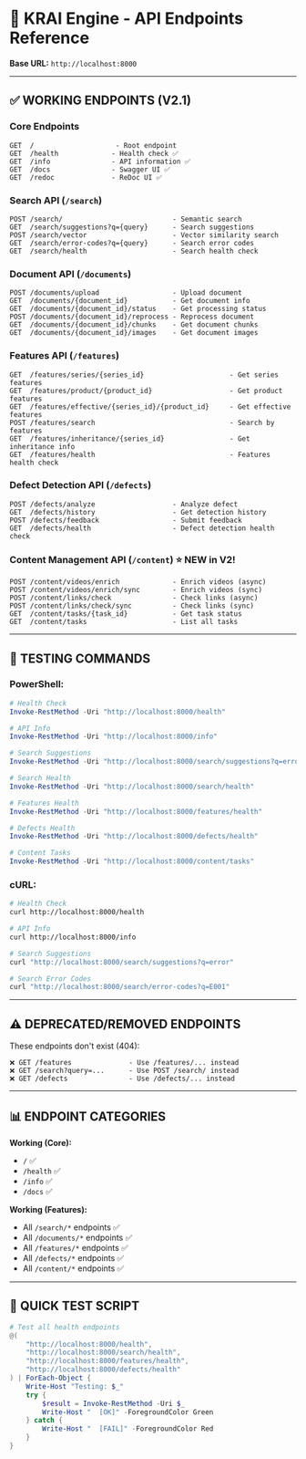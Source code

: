 # 🔌 KRAI Engine - API Endpoints Reference

**Base URL:** `http://localhost:8000`

---

## ✅ WORKING ENDPOINTS (V2.1)

### **Core Endpoints**
```
GET  /                    - Root endpoint
GET  /health             - Health check ✅
GET  /info               - API information ✅
GET  /docs               - Swagger UI ✅
GET  /redoc              - ReDoc UI ✅
```

### **Search API** (`/search`)
```
POST /search/                           - Semantic search
GET  /search/suggestions?q={query}      - Search suggestions
POST /search/vector                     - Vector similarity search
GET  /search/error-codes?q={query}      - Search error codes
GET  /search/health                     - Search health check
```

### **Document API** (`/documents`)
```
POST /documents/upload                  - Upload document
GET  /documents/{document_id}           - Get document info
GET  /documents/{document_id}/status    - Get processing status
POST /documents/{document_id}/reprocess - Reprocess document
GET  /documents/{document_id}/chunks    - Get document chunks
GET  /documents/{document_id}/images    - Get document images
```

### **Features API** (`/features`)
```
GET  /features/series/{series_id}                     - Get series features
GET  /features/product/{product_id}                   - Get product features
GET  /features/effective/{series_id}/{product_id}     - Get effective features
POST /features/search                                 - Search by features
GET  /features/inheritance/{series_id}                - Get inheritance info
GET  /features/health                                 - Features health check
```

### **Defect Detection API** (`/defects`)
```
POST /defects/analyze                   - Analyze defect
GET  /defects/history                   - Get detection history
POST /defects/feedback                  - Submit feedback
GET  /defects/health                    - Defect detection health check
```

### **Content Management API** (`/content`) ⭐ NEW in V2!
```
POST /content/videos/enrich             - Enrich videos (async)
POST /content/videos/enrich/sync        - Enrich videos (sync)
POST /content/links/check               - Check links (async)
POST /content/links/check/sync          - Check links (sync)
GET  /content/tasks/{task_id}           - Get task status
GET  /content/tasks                     - List all tasks
```

---

## 🧪 TESTING COMMANDS

### **PowerShell:**

```powershell
# Health Check
Invoke-RestMethod -Uri "http://localhost:8000/health"

# API Info
Invoke-RestMethod -Uri "http://localhost:8000/info"

# Search Suggestions
Invoke-RestMethod -Uri "http://localhost:8000/search/suggestions?q=error"

# Search Health
Invoke-RestMethod -Uri "http://localhost:8000/search/health"

# Features Health
Invoke-RestMethod -Uri "http://localhost:8000/features/health"

# Defects Health
Invoke-RestMethod -Uri "http://localhost:8000/defects/health"

# Content Tasks
Invoke-RestMethod -Uri "http://localhost:8000/content/tasks"
```

### **cURL:**

```bash
# Health Check
curl http://localhost:8000/health

# API Info
curl http://localhost:8000/info

# Search Suggestions
curl "http://localhost:8000/search/suggestions?q=error"

# Search Error Codes
curl "http://localhost:8000/search/error-codes?q=E001"
```

---

## ⚠️ DEPRECATED/REMOVED ENDPOINTS

These endpoints don't exist (404):
```
❌ GET /features              - Use /features/... instead
❌ GET /search?query=...      - Use POST /search/ instead
❌ GET /defects               - Use /defects/... instead
```

---

## 📊 ENDPOINT CATEGORIES

**Working (Core):**
- `/` ✅
- `/health` ✅
- `/info` ✅
- `/docs` ✅

**Working (Features):**
- All `/search/*` endpoints ✅
- All `/documents/*` endpoints ✅
- All `/features/*` endpoints ✅
- All `/defects/*` endpoints ✅
- All `/content/*` endpoints ✅

---

## 🎯 QUICK TEST SCRIPT

```powershell
# Test all health endpoints
@(
    "http://localhost:8000/health",
    "http://localhost:8000/search/health",
    "http://localhost:8000/features/health",
    "http://localhost:8000/defects/health"
) | ForEach-Object {
    Write-Host "Testing: $_"
    try {
        $result = Invoke-RestMethod -Uri $_
        Write-Host "  [OK]" -ForegroundColor Green
    } catch {
        Write-Host "  [FAIL]" -ForegroundColor Red
    }
}
```
